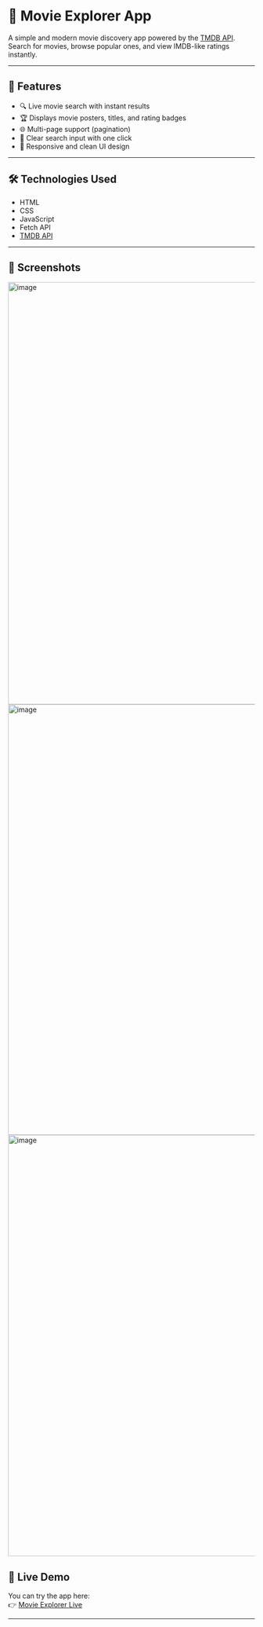# 🎥 Movie Explorer App

A simple and modern movie discovery app powered by the [TMDB API](https://www.themoviedb.org/).  
Search for movies, browse popular ones, and view IMDB-like ratings instantly.

---

## 🚀 Features

- 🔍 Live movie search with instant results  
- 🏆 Displays movie posters, titles, and rating badges  
- 🌐 Multi-page support (pagination)  
- 🧼 Clear search input with one click  
- 🎨 Responsive and clean UI design  

---

## 🛠️ Technologies Used

- HTML  
- CSS  
- JavaScript  
- Fetch API  
- [TMDB API](https://www.themoviedb.org/)  

---

## 📸 Screenshots

<img width="1841" height="860" alt="image" src="https://github.com/user-attachments/assets/eb931847-13ce-4242-8846-93a83adec3ba" />
<img width="1855" height="877" alt="image" src="https://github.com/user-attachments/assets/4d1cb02e-d7b7-4dc8-bd41-f605abbc8607" />
<img width="1838" height="858" alt="image" src="https://github.com/user-attachments/assets/e3740fe5-fc7e-4382-b48e-a28f4a50b088" />

## 🔗 Live Demo

You can try the app here:  
👉 [Movie Explorer Live](https://yusufartan.github.io/movie-app/)

---
